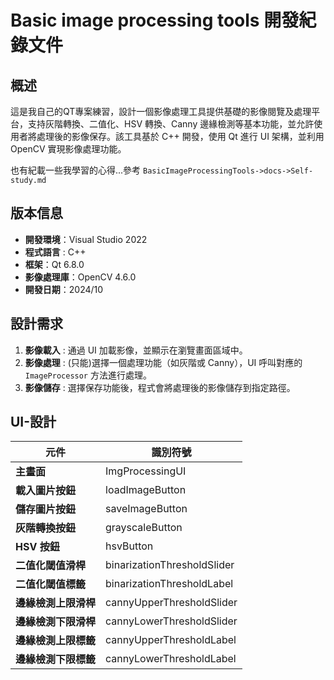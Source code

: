 # Basic image processing tools 開發紀錄文件

## 概述

這是我自己的QT專案練習，設計一個影像處理工具提供基礎的影像閱覽及處理平台，支持灰階轉換、二值化、HSV 轉換、Canny 邊緣檢測等基本功能，並允許使用者將處理後的影像保存。該工具基於 C++ 開發，使用 Qt 進行 UI 架構，並利用 OpenCV 實現影像處理功能。

也有紀載一些我學習的心得...參考 `BasicImageProcessingTools->docs->Self-study.md`



## 版本信息

- **開發環境**：Visual Studio 2022
- **程式語言** : C++
- **框架**：Qt 6.8.0
- **影像處理庫**：OpenCV 4.6.0
- **開發日期**：2024/10



## 設計需求

1. **影像載入** : 通過 UI 加載影像，並顯示在瀏覽畫面區域中。
2. **影像處理** : (只能)選擇一個處理功能（如灰階或 Canny），UI 呼叫對應的 `ImageProcessor` 方法進行處理。
3. **影像儲存** : 選擇保存功能後，程式會將處理後的影像儲存到指定路徑。



## UI-設計

| 元件                 | 識別符號                    |
| -------------------- | --------------------------- |
| **主畫面**           | ImgProcessingUI             |
| **載入圖片按鈕**     | loadImageButton             |
| **儲存圖片按鈕**     | saveImageButton             |
| **灰階轉換按鈕**     | grayscaleButton             |
| **HSV 按鈕**         | hsvButton                   |
| **二值化閾值滑桿**   | binarizationThresholdSlider |
| **二值化閾值標籤**   | binarizationThresholdLabel  |
| **邊緣檢測上限滑桿** | cannyUpperThresholdSlider   |
| **邊緣檢測下限滑桿** | cannyLowerThresholdSlider   |
| **邊緣檢測上限標籤** | cannyUpperThresholdLabel    |
| **邊緣檢測下限標籤** | cannyLowerThresholdLabel    |

